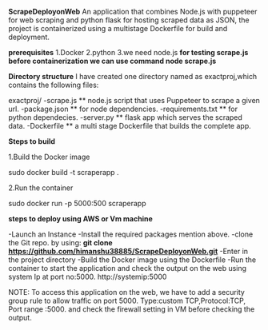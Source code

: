 **ScrapeDeployonWeb**
An application that combines Node.js with puppeteer for web scraping and python flask for hosting scraped data as JSON, the project is containerized using a multistage Dockerfile for build and deployment.

**prerequisites**
1.Docker
2.python
3.we need node.js 
**for testing scrape.js before containerization we can use command node scrape.js** 

**Directory structure**
I have created one directory named as exactproj,which contains the following files:

exactproj/ 
-scrape.js   ** node.js script that uses Puppeteer to scrape a given url.
-package.json ** for node dependencies.
-requirements.txt ** for python dependecies.
-server.py ** flask app which serves the scraped data.
-Dockerfile ** a multi stage Dockerfile that builds the complete app.

**Steps to build**

1.Build the Docker image

sudo docker build -t scraperapp . 

2.Run the container

sudo docker run -p 5000:500 scraperapp

**steps to deploy using AWS or Vm machine**

-Launch an Instance 
-Install the required packages mention above.
-clone the Git repo. by using: 
**git clone https://github.com/himanshu38885/ScrapeDeployonWeb.git**
-Enter in the project directory 
-Build the Docker image using the Dockerfile
-Run the container to start the application and check the output on the web using system Ip at port no:5000.
http://systemip:5000

NOTE: To access this application on the web, we have to add a security group rule to allow traffic on port 5000.
Type:custom TCP,Protocol:TCP, Port range :5000. and check the firewall setting in VM before checking the output.
